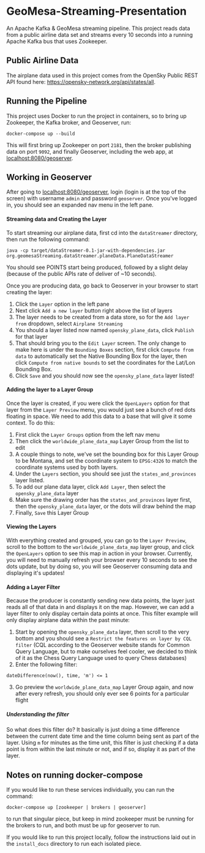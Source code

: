 # GeoMesa-Streaming-Presentation
An Apache Kafka & GeoMesa streaming pipeline. This project reads data from a public airline data set and streams every 10 seconds into a running Apache Kafka bus that uses Zookeeper.

## Public Airline Data
The airplane data used in this project comes from the OpenSky Public REST API found here: https://opensky-network.org/api/states/all.

## Running the Pipeline
This project uses Docker to run the project in containers, so to bring up Zookeeper, the Kafka broker, and Geoserver, run:
```
docker-compose up --build
```

This will first bring up Zookeeper on port `2181`, then the broker publishing data on port `9092`, and finally Geoserver, including the web app, at [localhost:8080/geoserver](localhost:8080/geoserver).

## Working in Geoserver
After going to [localhost:8080/geoserver](localhost:8080/geoserver), login (login is at the top of the screen) with username `admin` and password `geoserver`. Once you've logged in, you should see an expanded nav menu in the left pane.

#### Streaming data and Creating the Layer
To start streaming our airplane data, first cd into the `dataStreamer` directory, then run the following command:
```
java -cp target/dataStreamer-0.1-jar-with-dependencies.jar org.geomesaStreaming.dataStreamer.planeData.PlaneDataStreamer
```

You should see POINTS start being produced, followed by a slight delay (because of the public APIs rate of deliver of ~10 seconds).

Once you are producing data, go back to Geoserver in your browser to start creating the layer:
1) Click the `Layer` option in the left pane
2) Next click `Add a new layer` button right above the list of layers
3) The layer needs to be created from a data store, so for the `Add layer from` dropdown, select `Airplane Streaming`
4) You should a layer listed now named `opensky_plane_data`, click `Publish` for that layer
5) That should bring you to the `Edit Layer` screen. The only change to make here is under the `Bounding Boxes` section, first click `Compute from data` to automatically set the Native Bounding Box for the layer, then click `Compute from native bounds` to set the coordinates for the Lat/Lon Bounding Box.
6) Click `Save` and you should now see the `opensky_plane_data` layer listed!

#### Adding the layer to a Layer Group
Once the layer is created, if you were click the `OpenLayers` option for that layer from the `Layer Preview` menu, you would just see a bunch of red dots floating in space. We need to add this data to a base that will give it some context. To do this:
1) First click the `Layer Groups` option from the left nav menu
2) Then click the `worldwide_plane_data_map` Layer Group from the list to edit
3) A couple things to note, we've set the bounding box for this Layer Group to be Montana, and set the coordinate system to `EPSG:4326` to match the coordinate systems used by both layers.
4) Under the `Layers` section, you should see just the `states_and_provinces` layer listed.
5) To add our plane data layer, click `Add Layer`, then select the `opensky_plane_data` layer
6) Make sure the drawing order has the `states_and_provinces` layer first, then the `opensky_plane_data` layer, or the dots will draw behind the map
7) Finally, `Save` this Layer Group


#### Viewing the Layers
With everything created and grouped, you can go to the `Layer Preview`, scroll to the bottom to the `worldwide_plane_data_map` layer group, and click the `OpenLayers` option to see this map in action in your browser. Currently, you will need to manually refresh your browser every 10 seconds to see the dots update, but by doing so, you will see Geoserver consuming data and displaying it's updates!

#### Adding a Layer Filter
Because the producer is constantly sending new data points, the layer just reads all of that data in and displays it on the map. However, we can add a layer filter to only display certain data points at once. This filter example will only display airplane data within the past minute:
1) Start by opening the `opensky_plane_data` layer, then scroll to the very bottom and you should see a `Restrict the features on layer by CQL filter` (CQL according to the Geoserver website stands for Common Query Language, but to make ourselves feel cooler, we decided to think of it as the Chess Query Language used to query Chess databases)
2) Enter the following filter:
```
dateDifference(now(), time, 'm') <= 1
```
3) Go preview the `worldwide_plane_data_map` Layer Group again, and now after every refresh, you should only ever see 6 points for a particular flight

##### Understanding the filter
So what does this filter do? It basically is just doing a time difference between the current date time and the time column being sent as part of the layer. Using `m` for minutes as the time unit, this filter is just checking if a data point is from within the last minute or not, and if so, display it as part of the layer.



## Notes on running docker-compose
If you would like to run these services individually, you can run the command:
```
docker-compose up [zookeeper | brokers | geoserver]
```
to run that singular piece, but keep in mind zookeeper must be running for the brokers to run, and both must be up for geoserver to run.


If you would like to run this project locally, follow the instructions laid out in the `install_docs` directory to run each isolated piece.

